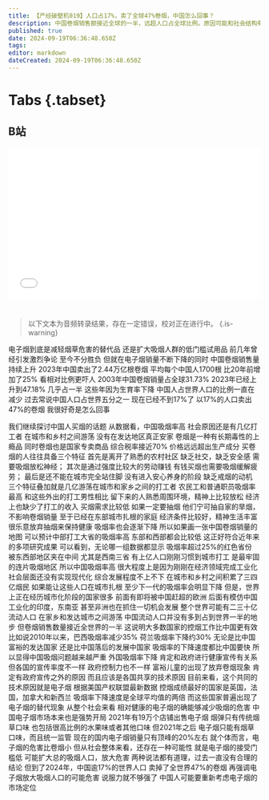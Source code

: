 ```yaml
---
title: 【产经破壁机019】人口占17%，卖了全球47%卷烟，中国怎么回事？
description: 中国卷烟销售额接近全球的一半，远超人口占全球比例。原因可能和社会结构有关，也和缺乏电子烟替代有关系。
published: true
date: 2024-09-19T06:36:48.650Z
tags: 
editor: markdown
dateCreated: 2024-09-19T06:36:48.650Z
---
```


# Tabs {.tabset}

## B站

<div style="position: relative; padding: 30% 45%;">
<iframe style="position: absolute; width: 100%; height: 100%; left: 0; top: 0;" src="//player.bilibili.com/player.html?&bvid=BV号&page=1&as_wide=1&high_quality=1&danmaku=1&autoplay=0" scrolling="no" border="0" frameborder="no" framespacing="0" allowfullscreen="true"></iframe>
</div>


#

> 以下文本为音频转录结果，存在一定错误，校对正在进行中。
{.is-warning}

电子烟到底是减轻烟草危害的替代品
还是扩大吸烟人群的低门槛试用品
前几年曾经引发激烈争论
至今不分胜负
但就在电子烟销量不断下降的同时
中国卷烟销售量持续上升
2023年中国卖出了2.44万亿根卷烟
平均每个中国人1700根
比20年前增加了25%
看相对比例更吓人
2003年中国卷烟销量占全球31.73%
2023年已经上升到47.18%
几乎占一半
这些年因为生育率下降
中国人占世界人口的比例一直在减少
过去常说中国人口占世界五分之一
现在已经不到17%了
以17%的人口卖出47%的卷烟
我很好奇是怎么回事

我们继续探讨中国人买烟的话题
从数据看，中国吸烟率高
社会原因还是有几亿打工者
在城市和乡村之间游荡
没有在发达地区真正安家
卷烟是一种有长期毒性的上瘾品
同时卷烟也是国家专卖商品
综合税率接近70%
价格远远超出生产成分
买卷烟的人往往具备三个特征
首先是离开了熟悉的农村社区
缺乏社交，缺乏安全感
需要吸烟放松神经；
其次是通过强度比较大的劳动赚钱
有钱买烟也需要吸烟缓解疲劳；
最后是还不能在城市完全站住脚
没有进入安心养身的阶段
缺乏戒烟的动机
三个特征叠加就是几亿游荡在城市和家乡之间的打工者
农民工和普通职员吸烟率最高
和这些外出的打工男性相比
留下来的人熟悉周围环境，精神上比较放松
经济上也缺少了打工的收入
买烟需求比较低
如果一定要抽烟
他们宁可抽自家的旱烟，不影响卷烟销量
至于已经在东部城市扎根的家庭
经济条件比较好，精神生活丰富
很乐意放弃抽烟来保持健康
吸烟率也会逐渐下降
所以如果画一张中国卷烟销量的地图
可以预计中部打工大省的吸烟率高
东部和西部都会比较低
这正好符合近年来的多项研究成果
可以看到，无论哪一组数据都显示
吸烟率超过25%的红色省份
被东西部地区夹在中间
尤其是西南三省
有上亿人口刚刚习惯到城市打工
是最牢固的连片吸烟地区
所以中国吸烟率高
很大程度上是因为刚刚在经济领域完成工业化
社会层面还没有实现现代化
综合发展程度不上不下
在城市和乡村之间积累了三四亿烟民
如果能让这些人口在城市扎根
至少下一代的吸烟率会明显下降
但是，世界上正在经历城市化阶段的国家很多
前面有即将被中国赶超的欧洲
后面有模仿中国工业化的印度，东南亚
甚至非洲也在抓住一切机会发展
整个世界可能有二三十亿流动人口
在家乡和发达城市之间游荡
中国流动人口并没有多到占到世界一半的地步
但卷烟销售数量接近全世界的一半
这说明大多数国家的控烟工作比中国更有效
比如说2010年以来，巴西吸烟率减少35%
荷兰吸烟率下降约30%
无论是比中国富裕的发达国家
还是比中国落后的发展中国家
吸烟率的下降速度都比中国要快
所以显得中国吸烟问题越来越严重
外国吸烟率下降
肯定和政府进行健康宣传有关系
但各国的宣传率度不一样
政府控制力也不一样
富裕儿童的出现了放弃卷烟现象
肯定有政府宣传之外的原因
而且应该是各国共享的技术原因
目前来看，这个共同的技术原因就是电子烟
根据美国产权联盟最新数据
控烟成绩最好的国家是英国，法国，加拿大和新西兰
吸烟率下降速度是全球平均值的两倍
而这些国家普遍出现了电子烟的替代现象
从整个社会来看
相对健康的电子烟的确能够减少吸烟的危害
中国电子烟市场本来也是强势开局
2021年有19万个店铺出售电子烟
烟弹只有传统烟草口味
也包括很高比例的水果味或者其他口味
但2021年之后
电子烟只能有烟草口味，而且统一监管
现在的国内电子烟销量只有顶峰的20%左右
就个体而言，电子烟的危害比卷烟小
但从社会整体来看，还存在一种可能性
就是电子烟的接受门槛低
可能扩大总的吸烟人口，放大危害
两种说法都有道理，过去一直没有合理的结论
但到了2024年，中国逾17%的世界人口
卖掉了全世界47%的卷烟
再强调电子烟放大吸烟人口的可能危害
说服力就不够强了
中国人可能要重新考虑电子烟的市场定位
